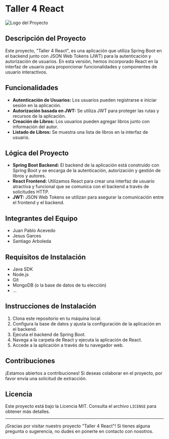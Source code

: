 # Taller 4 React

![Logo del Proyecto](https://upload.wikimedia.org/wikipedia/commons/thumb/d/d6/Logo_de_la_Universidad_ICESI.svg/2560px-Logo_de_la_Universidad_ICESI.svg.png)

## Descripción del Proyecto

Este proyecto, "Taller 4 React", es una aplicación que utiliza Spring Boot en el backend junto con JSON Web Tokens (JWT) para la autenticación y autorización de usuarios. En esta versión, hemos incorporado React en la interfaz de usuario para proporcionar funcionalidades y componentes de usuario interactivos.

## Funcionalidades

- **Autenticación de Usuarios:** Los usuarios pueden registrarse e iniciar sesión en la aplicación.
- **Autorización basada en JWT:** Se utiliza JWT para proteger las rutas y recursos de la aplicación.
- **Creación de Libros:** Los usuarios pueden agregar libros junto con información del autor.
- **Listado de Libros:** Se muestra una lista de libros en la interfaz de usuario.

## Lógica del Proyecto

- **Spring Boot Backend:** El backend de la aplicación está construido con Spring Boot y se encarga de la autenticación, autorización y gestión de libros y autores.
- **React Frontend:** Utilizamos React para crear una interfaz de usuario atractiva y funcional que se comunica con el backend a través de solicitudes HTTP.
- **JWT:** JSON Web Tokens se utilizan para asegurar la comunicación entre el frontend y el backend.

## Integrantes del Equipo

- Juan Pablo Acevedo
- Jesus Garces
- Santiago Arboleda

## Requisitos de Instalación

- Java SDK
- Node.js
- Git
- MongoDB (o la base de datos de tu elección)
- ...

## Instrucciones de Instalación

1. Clona este repositorio en tu máquina local.
2. Configura la base de datos y ajusta la configuración de la aplicación en el backend.
3. Ejecuta el backend de Spring Boot.
4. Navega a la carpeta de React y ejecuta la aplicación de React.
5. Accede a la aplicación a través de tu navegador web.

## Contribuciones

¡Estamos abiertos a contribuciones! Si deseas colaborar en el proyecto, por favor envía una solicitud de extracción.

## Licencia

Este proyecto está bajo la Licencia MIT. Consulta el archivo `LICENSE` para obtener más detalles.

---

¡Gracias por visitar nuestro proyecto "Taller 4 React"! Si tienes alguna pregunta o sugerencia, no dudes en ponerte en contacto con nosotros.
